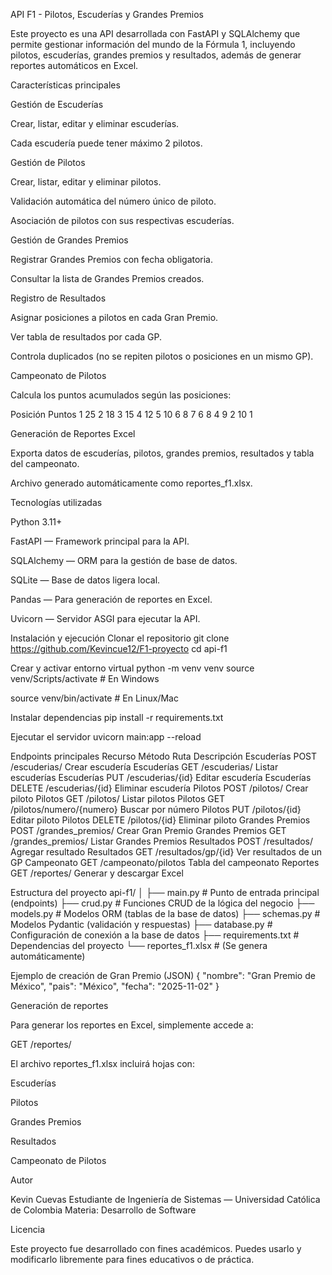 API F1 - Pilotos, Escuderías y Grandes Premios

Este proyecto es una API desarrollada con FastAPI y SQLAlchemy que permite gestionar información del mundo de la Fórmula 1, incluyendo pilotos, escuderías, grandes premios y resultados, además de generar reportes automáticos en Excel.

Características principales

Gestión de Escuderías

Crear, listar, editar y eliminar escuderías.

Cada escudería puede tener máximo 2 pilotos.

Gestión de Pilotos

Crear, listar, editar y eliminar pilotos.

Validación automática del número único de piloto.

Asociación de pilotos con sus respectivas escuderías.

Gestión de Grandes Premios

Registrar Grandes Premios con fecha obligatoria.

Consultar la lista de Grandes Premios creados.

Registro de Resultados

Asignar posiciones a pilotos en cada Gran Premio.

Ver tabla de resultados por cada GP.

Controla duplicados (no se repiten pilotos o posiciones en un mismo GP).

Campeonato de Pilotos

Calcula los puntos acumulados según las posiciones:

Posición	Puntos
1	25
2	18
3	15
4	12
5	10
6	8
7	6
8	4
9	2
10	1

Generación de Reportes Excel

Exporta datos de escuderías, pilotos, grandes premios, resultados y tabla del campeonato.

Archivo generado automáticamente como reportes_f1.xlsx.

Tecnologías utilizadas

Python 3.11+

FastAPI — Framework principal para la API.

SQLAlchemy — ORM para la gestión de base de datos.

SQLite — Base de datos ligera local.

Pandas — Para generación de reportes en Excel.

Uvicorn — Servidor ASGI para ejecutar la API.

Instalación y ejecución
Clonar el repositorio
git clone https://github.com/Kevincue12/F1-proyecto
cd api-f1

Crear y activar entorno virtual
python -m venv venv
source venv/Scripts/activate  # En Windows

source venv/bin/activate      # En Linux/Mac

Instalar dependencias
pip install -r requirements.txt

Ejecutar el servidor
uvicorn main:app --reload

Endpoints principales
Recurso	Método	Ruta	Descripción
Escuderías	POST	/escuderias/	Crear escudería
Escuderías	GET	/escuderias/	Listar escuderías
Escuderías	PUT	/escuderias/{id}	Editar escudería
Escuderías	DELETE	/escuderias/{id}	Eliminar escudería
Pilotos	POST	/pilotos/	Crear piloto
Pilotos	GET	/pilotos/	Listar pilotos
Pilotos	GET	/pilotos/numero/{numero}	Buscar por número
Pilotos	PUT	/pilotos/{id}	Editar piloto
Pilotos	DELETE	/pilotos/{id}	Eliminar piloto
Grandes Premios	POST	/grandes_premios/	Crear Gran Premio
Grandes Premios	GET	/grandes_premios/	Listar Grandes Premios
Resultados	POST	/resultados/	Agregar resultado
Resultados	GET	/resultados/gp/{id}	Ver resultados de un GP
Campeonato	GET	/campeonato/pilotos	Tabla del campeonato
Reportes	GET	/reportes/	Generar y descargar Excel


Estructura del proyecto
api-f1/
│
├── main.py                 # Punto de entrada principal (endpoints)
├── crud.py                 # Funciones CRUD de la lógica del negocio
├── models.py               # Modelos ORM (tablas de la base de datos)
├── schemas.py              # Modelos Pydantic (validación y respuestas)
├── database.py             # Configuración de conexión a la base de datos
├── requirements.txt        # Dependencias del proyecto
└── reportes_f1.xlsx        # (Se genera automáticamente)

Ejemplo de creación de Gran Premio (JSON)
{
  "nombre": "Gran Premio de México",
  "pais": "México",
  "fecha": "2025-11-02"
}


Generación de reportes

Para generar los reportes en Excel, simplemente accede a:

GET /reportes/


El archivo reportes_f1.xlsx incluirá hojas con:

Escuderías

Pilotos

Grandes Premios

Resultados

Campeonato de Pilotos

Autor

Kevin Cuevas
Estudiante de Ingeniería de Sistemas — Universidad Católica de Colombia
Materia: Desarrollo de Software

Licencia

Este proyecto fue desarrollado con fines académicos.
Puedes usarlo y modificarlo libremente para fines educativos o de práctica.